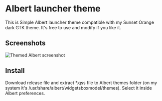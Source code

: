 # Albert launcher theme

This is Simple Albert launcher theme compatible with my Sunset Orange dark GTK theme. It's free to use and modify if you  like it.

## Screenshots

![Themed Albert screenshot](...)

## Install

Download release file and extract *.qss file to Albert themes folder (on my system it's /usr/share/albert/widgetsboxmodel/themes). Select it inside Albert preferences.
